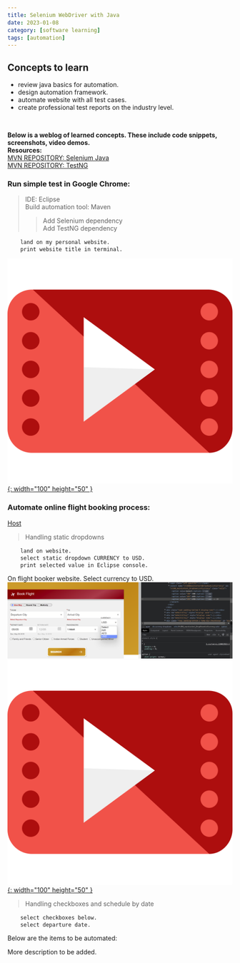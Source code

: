 ```yaml
---
title: Selenium WebDriver with Java
date: 2023-01-08
category: [software learning]
tags: [automation]
---
```


## Concepts to learn
- review java basics for automation.
- design automation framework.
- automate website with all test cases.
- create professional test reports on the industry level.
<br>

**Below is a weblog of learned concepts. These include code snippets, screenshots, video demos.**
<BR>
**Resources:**
<br>
[MVN REPOSITORY: Selenium Java](https://mvnrepository.com/artifact/org.seleniumhq.selenium/selenium-java/4.7.2)
<br>
[MVN REPOSITORY: TestNG](https://mvnrepository.com/artifact/org.testng/testng/7.7.1)
<br>

### Run simple test in Google Chrome: 
> IDE: Eclipse <br>
> Build automation tool: Maven <br>
>> Add Selenium dependency <br>
>> Add TestNG dependency <br>

        land on my personal website.
        print website title in terminal.

[![YouTube](/assets/blog-images/video-player.svg){: width="100" height="50" }](https://youtu.be/ij4vQcOfI1U)
<br>

### Automate online flight booking process:

[Host](https://rahulshettyacademy.com/dropdownsPractise/)
<br>
> Handling static dropdowns <br>

        land on website.
        select static dropdown CURRENCY to USD.
        print selected value in Eclipse console.

On flight booker website. Select currency to USD.
<br>
![Picture](/assets/proj-images/selectusd.png)
<br>
[![YouTube](/assets/blog-images/video-player.svg){: width="100" height="50" }](https://www.youtube.com/watch?v=OSLCpd9yaP0)
<br>

> Handling checkboxes and schedule by date <br>

        select checkboxes below.
        select departure date. 

Below are the items to be automated:
<br>


More description to be added.
<br>